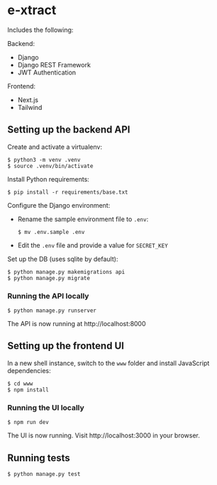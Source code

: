 # e-xtract


Includes the following:

Backend:

- Django
- Django REST Framework
- JWT Authentication

Frontend:

- Next.js
- Tailwind

## Setting up the backend API

Create and activate a virtualenv:

```
$ python3 -m venv .venv
$ source .venv/bin/activate
```

Install Python requirements:

```
$ pip install -r requirements/base.txt
```

Configure the Django environment:

- Rename the sample environment file to `.env`:
    ```
    $ mv .env.sample .env
    ```
- Edit the `.env` file and provide a value for `SECRET_KEY`

Set up the DB (uses sqlite by default):

```
$ python manage.py makemigrations api
$ python manage.py migrate
```

### Running the API locally

```
$ python manage.py runserver 
```

The API is now running at http://localhost:8000

## Setting up the frontend UI

In a new shell instance, switch to the `www` folder and install JavaScript dependencies:

```
$ cd www
$ npm install
```

### Running the UI locally

```
$ npm run dev
```

The UI is now running. Visit http://localhost:3000 in your browser.

## Running tests

```
$ python manage.py test
```

